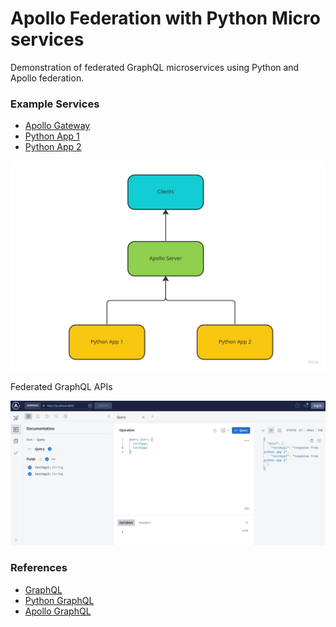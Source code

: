 # Apollo Federation with Python Micro services

Demonstration of federated GraphQL microservices using Python and Apollo federation.

### Example Services
- [Apollo Gateway](apollo-gateway)
- [Python App 1](python-app-1)
- [Python App 2](python-app-2)

![apollo gateway flow chart](docs/images/readme_supergraph.png)

Federated GraphQL APIs

![Federated GraphQL APIs](docs/images/readme_apollo_gateway.png)



### References
- [GraphQL](https://graphql.org/)
- [Python GraphQL](https://graphql.org/code/#python)
- [Apollo GraphQL](https://www.apollographql.com/docs/apollo-server/)

